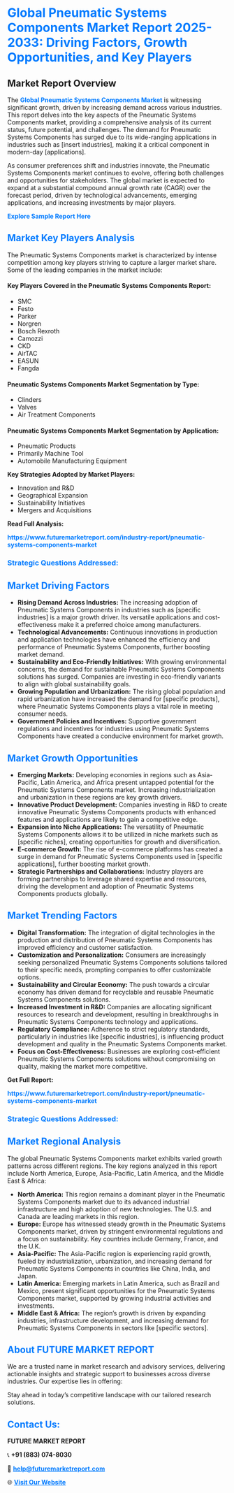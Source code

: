 <h1 style="color: #007BFF;">Global Pneumatic Systems Components Market Report 2025-2033: Driving Factors, Growth Opportunities, and Key Players</h1>

<section id="overview">
<h2>Market Report Overview</h2>
<p>The <a href="https://www.futuremarketreport.com/industry-report/pneumatic-systems-components-market" style="color: #007BFF; text-decoration: none;"><strong>Global Pneumatic Systems Components Market</strong></a> is witnessing significant growth, driven by increasing demand across various industries. This report delves into the key aspects of the Pneumatic Systems Components market, providing a comprehensive analysis of its current status, future potential, and challenges. The demand for Pneumatic Systems Components has surged due to its wide-ranging applications in industries such as [insert industries], making it a critical component in modern-day [applications].</p>
<p>As consumer preferences shift and industries innovate, the Pneumatic Systems Components market continues to evolve, offering both challenges and opportunities for stakeholders. The global market is expected to expand at a substantial compound annual growth rate (CAGR) over the forecast period, driven by technological advancements, emerging applications, and increasing investments by major players.</p>
</section>

<section id="overview">
<p><a href="https://www.futuremarketreport.com/request-sample/reportId=103031" style="color: #007BFF; text-decoration: none;"><strong>Explore Sample Report Here</strong></a></p>
</section>

<section id="key-players">
<h2 style="color: #007BFF;">Market Key Players Analysis</h2>
<p>The Pneumatic Systems Components market is characterized by intense competition among key players striving to capture a larger market share. Some of the leading companies in the market include:</p>
<h4>Key Players Covered in the Pneumatic Systems Components Report:</h4>
<ul><li>SMC</li><li>Festo</li><li>Parker</li><li>Norgren</li><li>Bosch Rexroth</li><li>Camozzi</li><li>CKD</li><li>AirTAC</li><li>EASUN</li><li>Fangda</li></ul>
<h4>Pneumatic Systems Components Market Segmentation by Type:</h4>
<ul><li>Clinders</li><li>Valves</li><li>Air Treatment Components</li></ul>

<h4>Pneumatic Systems Components Market Segmentation by Application:</h4>
<ul><li>Pneumatic Products</li><li>Primarily Machine Tool</li><li>Automobile Manufacturing Equipment</li></ul>
<p><strong>Key Strategies Adopted by Market Players:</strong></p>
<ul>
<li>Innovation and R&D</li>
<li>Geographical Expansion</li>
<li>Sustainability Initiatives</li>
<li>Mergers and Acquisitions</li>
</ul>
</section>

<section>
<p><strong>Read Full Analysis: </strong></p><a href="https://www.futuremarketreport.com/industry-report/pneumatic-systems-components-market" style="color: #007BFF; text-decoration: none;"><strong>https://www.futuremarketreport.com/industry-report/pneumatic-systems-components-market</strong></a>
<h3 style="color: #007BFF;">Strategic Questions Addressed:</h3>
</section>

<section id="driving-factors">
<h2 style="color: #007BFF;">Market Driving Factors</h2>
<ul>
<li><strong>Rising Demand Across Industries:</strong> The increasing adoption of Pneumatic Systems Components in industries such as [specific industries] is a major growth driver. Its versatile applications and cost-effectiveness make it a preferred choice among manufacturers.</li>
<li><strong>Technological Advancements:</strong> Continuous innovations in production and application technologies have enhanced the efficiency and performance of Pneumatic Systems Components, further boosting market demand.</li>
<li><strong>Sustainability and Eco-Friendly Initiatives:</strong> With growing environmental concerns, the demand for sustainable Pneumatic Systems Components solutions has surged. Companies are investing in eco-friendly variants to align with global sustainability goals.</li>
<li><strong>Growing Population and Urbanization:</strong> The rising global population and rapid urbanization have increased the demand for [specific products], where Pneumatic Systems Components plays a vital role in meeting consumer needs.</li>
<li><strong>Government Policies and Incentives:</strong> Supportive government regulations and incentives for industries using Pneumatic Systems Components have created a conducive environment for market growth.</li>
</ul>
</section>

<section id="growth-opportunities">
<h2 style="color: #007BFF;">Market Growth Opportunities</h2>
<ul>
<li><strong>Emerging Markets:</strong> Developing economies in regions such as Asia-Pacific, Latin America, and Africa present untapped potential for the Pneumatic Systems Components market. Increasing industrialization and urbanization in these regions are key growth drivers.</li>
<li><strong>Innovative Product Development:</strong> Companies investing in R&D to create innovative Pneumatic Systems Components products with enhanced features and applications are likely to gain a competitive edge.</li>
<li><strong>Expansion into Niche Applications:</strong> The versatility of Pneumatic Systems Components allows it to be utilized in niche markets such as [specific niches], creating opportunities for growth and diversification.</li>
<li><strong>E-commerce Growth:</strong> The rise of e-commerce platforms has created a surge in demand for Pneumatic Systems Components used in [specific applications], further boosting market growth.</li>
<li><strong>Strategic Partnerships and Collaborations:</strong> Industry players are forming partnerships to leverage shared expertise and resources, driving the development and adoption of Pneumatic Systems Components products globally.</li>
</ul>
</section>

<section id="trending-factors">
<h2 style="color: #007BFF;">Market Trending Factors</h2>
<ul>
<li><strong>Digital Transformation:</strong> The integration of digital technologies in the production and distribution of Pneumatic Systems Components has improved efficiency and customer satisfaction.</li>
<li><strong>Customization and Personalization:</strong> Consumers are increasingly seeking personalized Pneumatic Systems Components solutions tailored to their specific needs, prompting companies to offer customizable options.</li>
<li><strong>Sustainability and Circular Economy:</strong> The push towards a circular economy has driven demand for recyclable and reusable Pneumatic Systems Components solutions.</li>
<li><strong>Increased Investment in R&D:</strong> Companies are allocating significant resources to research and development, resulting in breakthroughs in Pneumatic Systems Components technology and applications.</li>
<li><strong>Regulatory Compliance:</strong> Adherence to strict regulatory standards, particularly in industries like [specific industries], is influencing product development and quality in the Pneumatic Systems Components market.</li>
<li><strong>Focus on Cost-Effectiveness:</strong> Businesses are exploring cost-efficient Pneumatic Systems Components solutions without compromising on quality, making the market more competitive.</li>
</ul>
</section>

<section>
<p><strong>Get Full Report: </strong></p><a href="https://www.futuremarketreport.com/industry-report/pneumatic-systems-components-market" style="color: #007BFF; text-decoration: none;"><strong>https://www.futuremarketreport.com/industry-report/pneumatic-systems-components-market</strong></a>
<h3 style="color: #007BFF;">Strategic Questions Addressed:</h3>
</section>


<section id="regional-analysis">
<h2 style="color: #007BFF;">Market Regional Analysis</h2>
<p>The global Pneumatic Systems Components market exhibits varied growth patterns across different regions. The key regions analyzed in this report include North America, Europe, Asia-Pacific, Latin America, and the Middle East & Africa:</p>
<ul>
<li><strong>North America:</strong> This region remains a dominant player in the Pneumatic Systems Components market due to its advanced industrial infrastructure and high adoption of new technologies. The U.S. and Canada are leading markets in this region.</li>
<li><strong>Europe:</strong> Europe has witnessed steady growth in the Pneumatic Systems Components market, driven by stringent environmental regulations and a focus on sustainability. Key countries include Germany, France, and the U.K.</li>
<li><strong>Asia-Pacific:</strong> The Asia-Pacific region is experiencing rapid growth, fueled by industrialization, urbanization, and increasing demand for Pneumatic Systems Components in countries like China, India, and Japan.</li>
<li><strong>Latin America:</strong> Emerging markets in Latin America, such as Brazil and Mexico, present significant opportunities for the Pneumatic Systems Components market, supported by growing industrial activities and investments.</li>
<li><strong>Middle East & Africa:</strong> The region’s growth is driven by expanding industries, infrastructure development, and increasing demand for Pneumatic Systems Components in sectors like [specific sectors].</li>
</ul>
</section>

<footer>
<h2 style="color: #007BFF;">About FUTURE MARKET REPORT</h2>
<p>We are a trusted name in market research and advisory services, delivering actionable insights and strategic support to businesses across diverse industries. Our expertise lies in offering:</p>

<p>Stay ahead in today’s competitive landscape with our tailored research solutions.</p>

<h2 style="color: #007BFF;">Contact Us:</h2>
<p><strong>FUTURE MARKET REPORT</strong></p>
<p>📞 <strong>+91 (883) 074-8030</strong></p>
<p>📧 <strong><a href="mailto:help@futuremarketreport.com" style="color: #007BFF;">help@futuremarketreport.com</a></strong></p>
<p>🌐 <strong><a href="https://www.futuremarketreport.com/" style="color: #007BFF;">Visit Our Website</a></strong></p>
</footer>